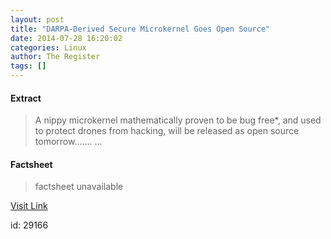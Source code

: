 ```yaml
---
layout: post
title: "DARPA-Derived Secure Microkernel Goes Open Source"
date: 2014-07-28 16:20:02
categories: Linux
author: The Register
tags: []
---
```



#### Extract
>A nippy microkernel mathematically proven to be bug free*, and used to protect drones from hacking, will be released as open source tomorrow.…......

#### Factsheet
>factsheet unavailable

[Visit Link](https://www.linux.com/news/software/applications/782017-darpa-derived-secure-microkernel-goes-open-source/)

id:   29166
